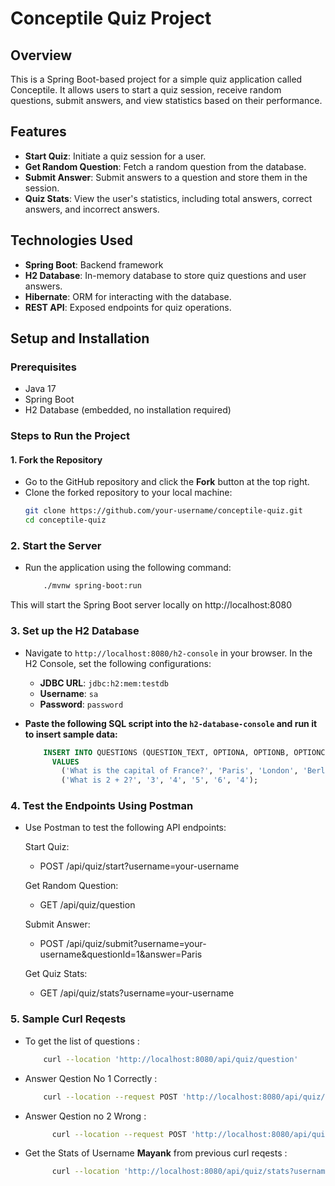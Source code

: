 # Conceptile Quiz Project

## Overview

This is a Spring Boot-based project for a simple quiz application called Conceptile. It allows users to start a quiz session, receive random questions, submit answers, and view statistics based on their performance.

## Features
- **Start Quiz**: Initiate a quiz session for a user.
- **Get Random Question**: Fetch a random question from the database.
- **Submit Answer**: Submit answers to a question and store them in the session.
- **Quiz Stats**: View the user's statistics, including total answers, correct answers, and incorrect answers.

## Technologies Used
- **Spring Boot**: Backend framework
- **H2 Database**: In-memory database to store quiz questions and user answers.
- **Hibernate**: ORM for interacting with the database.
- **REST API**: Exposed endpoints for quiz operations.

## Setup and Installation

### Prerequisites
- Java 17
- Spring Boot
- H2 Database (embedded, no installation required)

### Steps to Run the Project

#### 1. Fork the Repository
- Go to the GitHub repository and click the **Fork** button at the top right.
- Clone the forked repository to your local machine:
  ```bash
  git clone https://github.com/your-username/conceptile-quiz.git
  cd conceptile-quiz
### 2. Start the Server
- Run the application using the following command:
  ```bash
      ./mvnw spring-boot:run
This will start the Spring Boot server locally on http://localhost:8080

### 3. Set up the H2 Database
- Navigate to `http://localhost:8080/h2-console` in your browser. In the H2 Console, set the following configurations:

  - **JDBC URL**: `jdbc:h2:mem:testdb`
  - **Username**: `sa`
  - **Password**: `password`

- **Paste the following SQL script into the `h2-database-console` and run it to insert sample data:**

  ```sql
      INSERT INTO QUESTIONS (QUESTION_TEXT, OPTIONA, OPTIONB, OPTIONC, OPTIOND, CORRECT_ANSWER)
        VALUES 
          ('What is the capital of France?', 'Paris', 'London', 'Berlin', 'Rome', 'Paris'),
          ('What is 2 + 2?', '3', '4', '5', '6', '4');

### 4. Test the Endpoints Using Postman
- Use Postman to test the following API endpoints:

    Start Quiz:
    - POST /api/quiz/start?username=your-username

    Get Random Question:
    - GET /api/quiz/question

    Submit Answer:
    - POST /api/quiz/submit?username=your-username&questionId=1&answer=Paris

    Get Quiz Stats:
    - GET /api/quiz/stats?username=your-username

### 5. Sample Curl Reqests
- To get the list of questions :
    ```bash
        curl --location 'http://localhost:8080/api/quiz/question'

- Answer Qestion No 1 Correctly :
    ```bash
        curl --location --request POST 'http://localhost:8080/api/quiz/submit?username=Mayank&questionId=1&answer=Paris'
- Answer Qestion no 2 Wrong :
    ```bash
          curl --location --request POST 'http://localhost:8080/api/quiz/submit?username=Mayank&questionId=2&answer=6'
- Get the Stats of Username **Mayank** from previous curl reqests :
    ```bash
          curl --location 'http://localhost:8080/api/quiz/stats?username=Mayank'
